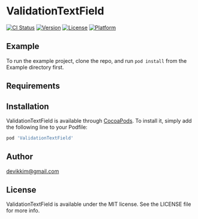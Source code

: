 # ValidationTextField

[![CI Status](https://img.shields.io/travis/devikkim@gmail.com/ValidationTextField.svg?style=flat)](https://travis-ci.org/devikkim@gmail.com/ValidationTextField)
[![Version](https://img.shields.io/cocoapods/v/ValidationTextField.svg?style=flat)](https://cocoapods.org/pods/ValidationTextField)
[![License](https://img.shields.io/cocoapods/l/ValidationTextField.svg?style=flat)](https://cocoapods.org/pods/ValidationTextField)
[![Platform](https://img.shields.io/cocoapods/p/ValidationTextField.svg?style=flat)](https://cocoapods.org/pods/ValidationTextField)

## Example

To run the example project, clone the repo, and run `pod install` from the Example directory first.

## Requirements

## Installation

ValidationTextField is available through [CocoaPods](https://cocoapods.org). To install
it, simply add the following line to your Podfile:

```ruby
pod 'ValidationTextField'
```

## Author

devikkim@gmail.com

## License

ValidationTextField is available under the MIT license. See the LICENSE file for more info.
